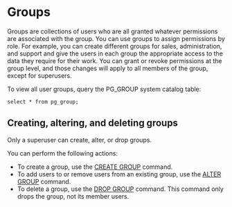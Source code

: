 # Groups<a name="r_Groups"></a>

Groups are collections of users who are all granted whatever permissions are associated with the group\. You can use groups to assign permissions by role\. For example, you can create different groups for sales, administration, and support and give the users in each group the appropriate access to the data they require for their work\. You can grant or revoke permissions at the group level, and those changes will apply to all members of the group, except for superusers\.

To view all user groups, query the PG\_GROUP system catalog table:

```
select * from pg_group;
```

## Creating, altering, and deleting groups<a name="r_Groups-creating-altering-and-deleting-groups"></a>

Only a superuser can create, alter, or drop groups\.

You can perform the following actions:
+ To create a group, use the [CREATE GROUP](r_CREATE_GROUP.md) command\.
+ To add users to or remove users from an existing group, use the [ALTER GROUP](r_ALTER_GROUP.md) command\.
+ To delete a group, use the [DROP GROUP](r_DROP_GROUP.md) command\. This command only drops the group, not its member users\.